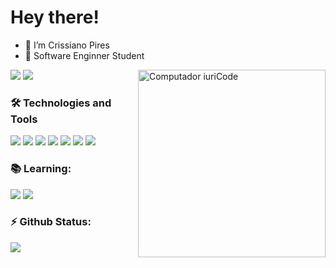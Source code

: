 # Hey there!
- 👋 I’m Crissiano Pires 
- 🦄 Software Enginner Student

<img src="https://raw.githubusercontent.com/MicaelliMedeiros/micaellimedeiros/master/image/computer-illustration.png" min-width="100px" max-width="100px" width="300px" align="right" alt="Computador iuriCode">

<p align="left">
  <a href="mailto:crissianopiress@gmail.com" alt="Gmail">
  <img src="https://img.shields.io/badge/-Gmail-FF0000?style=flat-square&labelColor=FF0000&logo=gmail&logoColor=white&link=crissianopiress@gmail.com" /></a>

  <a href="https://www.linkedin.com/in/crissiano-pires-a3b1881b2/" alt="Linkedin">
  <img src="https://img.shields.io/badge/-Linkedin-0e76a8?style=flat-square&logo=Linkedin&logoColor=white&link=https://www.linkedin.com/in/crissiano-pires-a3b1881b2/" /></a>
</p>  

<h3 align="left"> 🛠️ Technologies and Tools</h3>

![](https://img.shields.io/badge/Python-3776AB?style=for-the-badge&logo=python&logoColor=white)
![](https://img.shields.io/badge/Java-ED8B00?style=for-the-badge&logo=java&logoColor=white)
![](https://img.shields.io/badge/JavaScript-323330?style=for-the-badge&logo=javascript&logoColor=F7DF1E)
![](https://img.shields.io/badge/HTML5-E34F26?style=for-the-badge&logo=html5&logoColor=white)
![](https://img.shields.io/badge/CSS3-1572B6?style=for-the-badge&logo=css3&logoColor=white)
![](https://img.shields.io/badge/MySQL-005C84?style=for-the-badge&logo=mysql&logoColor=white)
![](https://img.shields.io/badge/Spring_Boot-F2F4F9?style=for-the-badge&logo=spring-boot)

<h3 align="left"> 📚 Learning:</h3>

![](https://img.shields.io/badge/Hibernate-59666C?style=for-the-badge&logo=Hibernate&logoColor=white)
![](https://img.shields.io/badge/Junit5-25A162?style=for-the-badge&logo=junit5&logoColor=white)

<h3 align="left"> ⚡ Github Status:</h3>

<a href="https://github.com/crissipires/github-readme-stats">
  <img align="center" src="https://github-readme-stats.vercel.app/api?username=crissipires&show_icons=true&theme=radical&count_private=true&hide=prs&include_all_commits=true" />
</a>
